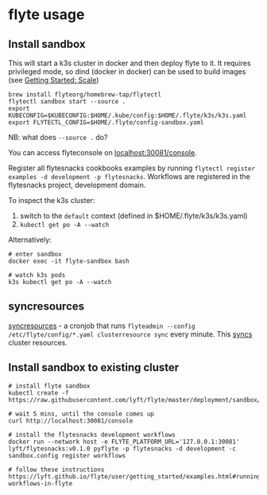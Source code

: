# flyte usage

## Install sandbox

This will start a k3s cluster in docker and then deploy flyte to it. It requires privileged mode, so dind (docker in docker) can be used to build images (see [Getting Started: Scale](https://docs.flyte.org/en/stable/getting_started_scale.html))

```
brew install flyteorg/homebrew-tap/flytectl
flytectl sandbox start --source .
export KUBECONFIG=$KUBECONFIG:$HOME/.kube/config:$HOME/.flyte/k3s/k3s.yaml
export FLYTECTL_CONFIG=$HOME/.flyte/config-sandbox.yaml
```

NB: what does `--source .` do?

You can access flyteconsole on [localhost:30081/console](http://localhost:30081/console).

Register all flytesnacks cookbooks examples by running `flytectl register examples -d development -p flytesnacks`. Workflows are registered in the flytesnacks project, development domain.

To inspect the k3s cluster:

1. switch to the `default` context (defined in $HOME/.flyte/k3s/k3s.yaml)
1. `kubectl get po -A --watch`

Alternatively:

```
# enter sandbox
docker exec -it flyte-sandbox bash

# watch k3s pods
k3s kubectl get po -A --watch
```

## syncresources

[syncresources](https://github.com/flyteorg/flyte/blob/master/kustomize/base/admindeployment/clustersync/cron.yaml) - a cronjob that runs `flyteadmin --config /etc/flyte/config/*.yaml clusterresource sync` every minute. This [syncs](https://github.com/flyteorg/flyteadmin/blob/2d81c1eec24cffb43346b56fc0017fd29db33a38/cmd/entrypoints/clusterresource.go#L71) cluster resources.

## Install sandbox to existing cluster

```
# install flyte sandbox
kubectl create -f https://raw.githubusercontent.com/lyft/flyte/master/deployment/sandbox/flyte_generated.yaml

# wait 5 mins, until the console comes up
curl http://localhost:30081/console

# install the flytesnacks development workflows
docker run --network host -e FLYTE_PLATFORM_URL='127.0.0.1:30081' lyft/flytesnacks:v0.1.0 pyflyte -p flytesnacks -d development -c sandbox.config register workflows

# follow these instructions https://lyft.github.io/flyte/user/getting_started/examples.html#running-workflows-in-flyte
```
